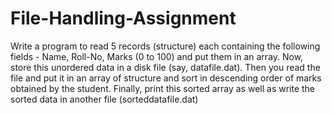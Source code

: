 # File-Handling-Assignment
<p>Write a program to read 5 records (structure) each containing the following fields -
Name, Roll-No, Marks (0 to 100) and put them in an array.
Now, store this unordered data in a disk file (say, datafile.dat). Then you read the file and put it in an array of structure and sort in descending order of marks obtained by the student. Finally, print this sorted array as well as write the sorted data in another file (sorteddatafile.dat)</p>
